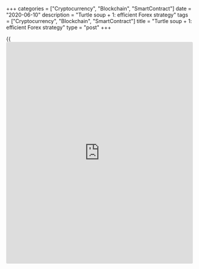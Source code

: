 +++
categories = ["Cryptocurrency", "Blockchain", "SmartContract"]
date = "2020-06-10"
description = "Turtle soup + 1: efficient Forex strategy"
tags = ["Cryptocurrency", "Blockchain", "SmartContract"]
title = "Turtle soup + 1: efficient Forex strategy"
type = "post"
+++

{{<iframe id="large-banner" src="https://www.bounty.group/#slide=3.0" width="100%" height="600" scrolling="no" style="border: 0px solid rgb(216, 221, 230); border-radius: 3px;">}}

June 10, 2020

June 10, 2020

Turtle soup + 1Dmitri Demidenko

##  **Peculiarities of the popular strategy**

Those who make decisions are responsible for them. A decision to open a
trade is a prerogative of a trader, who needs to take account of market
professionals’ and the crowd’s behaviours. Many traders prefer waiting
for a trading day to close. Thus, the traders who use the [Turtle
soup][1] strategy have some time for thinking a trade over. A trade is
carried over to the next trading day and this updated strategy is called
“Turtle soup + 1”.

The author of this strategy is Linda Raschke. She singled out the
following conditions necessary for forming a trading system:

> \- the market falls to a 20-bar bottom;

>

> \- the previous 20-bar bottom must have formed at least 3 trading
sessions earlier (for the [daily](https://www.fintecher.org/2020/03/03/forex-trading-daily-strategy/) chart).

If these conditions are met, a trader can

> \- place a pending order to buy at the previous 20-bar bottom’s
minimum on the second day following the formation of a new 20-bar
bottom;

>

> \- place a protective stop order at the new 20-bar bottom’s minimum or
at the next day’s minimum, depending on which of them is lower, if the
pending buy order has worked;

>

> \- fix a part of profits in 2-6 trading days and use a floating stop
order to control the rest of the position.

The necessary conditions were met for [USD/JPY][2] on the [daily](https://www.fintecher.org/2020/03/03/forex-trading-daily-strategy/) chart in
early May: a 20-bar minimum formed and the previous 20-bar minimum had
formed 5 days earlier. A trader waits for a trading day to close and
places a pending order to buy on the day following the formation of the
new 20-bar minimum. The activation of the pending order allows placing a
stop order at the minimum level minus a few points and watching a market
reversal. A part of the position is closed and the market grows by 4.5
figures afterwards.

 **Turtle Soup + 1 strategy on the [daily](https://www.fintecher.org/2020/03/03/forex-trading-daily-strategy/) chart of USD/JPY**

![LiteForex: Turtle soup + 1: efficient Forex strategy][3]

Having some time in reserve, a trader can analyse the situation on
different time frames. For example, RSI moved to the oversold zone on
the H1 chart of [USD/JPY][2], which may be a confirming signal of a
correction or a reversal of a bearish trend.

 **Turtle Soup + 1 strategy on USD/JPY’s H1 chart**

![LiteForex: Turtle soup + 1: efficient Forex strategy][4]



The same conditions apply to a bullish Forex market and an ascending
trend:

> \- the market grows to a 20-bar peak;

>

> \- the previous 20-bar peak must have formed at least 3 trading
sessions earlier.

>

> \- a pending order to sell is placed at the previous 20-bar peak’s
maximum on the second day following the formation of a new 20-bar peak;

>

> \- place a protective stop order at the new 20-bar peak’s maximum or
at the next day’s maximum, depending on which of them is higher, if the
pending order has worked;

>

> \- fix a part of profits in 2-6 trading days;

>

> \- use a floating stop order to control the rest of the position.

A good example is the situation which occurred on the [USD/CAD][5]
chart. The distance between the new and the previous 20-day maximums is
8 bars. A position gets opened on the day following the pattern
formation.

 **Turtle Soup + 1 strategy on the [daily](https://www.fintecher.org/2020/03/03/forex-trading-daily-strategy/) USD/CAD chart**

![LiteForex: Turtle soup + 1: efficient Forex strategy][6]



With some time in reserve, a trader can switch to a smaller time frame
and see a clear MACD divergence, which is an important reversal signal
in technical analysis.

 **Turtle Soup + 1 strategy on the H1 USD/CAD chart**

 ![LiteForex: Turtle soup + 1: efficient Forex strategy][7]



I think the Turtle Soup + 1 strategy is more interesting than Turtle
Soup.   It doesn’t require an instant reaction and a trader has some
time to think a trade over. On the other hand, a trader may miss out on
a trade while waiting for the second bar - the one which follows the
20-day extremum - to form.

* * *

P.S. Did you like my article? Share it in social networks: it will be
the best “thank you" :)

Ask me questions and comment below. I’ll be glad to answer your
questions and give necessary explanations.

 **Useful links:**

  * I recommend trying to trade with a reliable broker [here][8]. The system allows you to trade by yourself or copy successful traders from all across the globe.
  * Use my promo-code BLOG for getting deposit bonus 50% on LiteForex platform. Just enter this code in the appropriate field while [depositing][9] your trading account.
  * Telegram channel with high-quality analytics, Forex reviews, training articles, and other useful things for traders <t.me/liteforex>







## Price chart of USDJPY in real time mode

![Turtle soup + 1][10]

The content of this article reflects the author’s opinion and does not
necessarily reflect the official position of LiteForex. The material
published on this page is provided for informational purposes only and
should not be considered as the provision of investment advice for the
purposes of Directive 2004/39/EC.

Rate this article:

{{value}}

( {{count}} {{title}} )

   1. www.liteforex.com/blog/for-[beginners](https://www.playgroundfx.com/blog/forex-for-beginners/)/turtle-soup-good-old-things/
   2. my.liteforex.com/trading/chart?symbol=USDJPY&returnUrl=true
   3. cdn.liteforex.com/cache/uploads/blog_post/strategies-forex/usdjpy1-10-06-20.jpg?w=30&s=3527b929b2b6b1a28aeefe8c7c8cdd4e
   4. cdn.liteforex.com/cache/uploads/blog_post/strategies-forex/usdjpy2-10-06-20.jpg?w=30&s=8a8d3207c1b23a9a8cef2d3758d39153
   5. my.liteforex.com/trading/chart?symbol=USDCAD&returnUrl=true
   6. cdn.liteforex.com/cache/uploads/blog_post/strategies-forex/usdcad1-10-06-20.jpg?w=30&s=1e0693d1add6c9807902a791b68cea57
   7. cdn.liteforex.com/cache/uploads/blog_post/strategies-forex/usdcad2-10-06-20.jpg?w=30&s=cc36f08d7233378c31d739558958bf82
   8. my.liteforex.com/?category=for-[beginners](https://www.playgroundfx.com/blog/forex-for-beginners/)&slug=turtle-soup-1&openPopup=%2Fregistration%2Fpopup&utm_source=blog&utm_medium=article&utm_campaign=bonus
   9. my.liteforex.com/deposit/?category=for-[beginners](https://www.playgroundfx.com/blog/forex-for-beginners/)&slug=turtle-soup-1&promo_code=BLOG&utm_source=blog&utm_medium=article&utm_campaign=bonus
   10. cdn.liteforex.com/cache/uploads/blog_post/strategies-forex/liteforex-blog-turtles-10-06-20.jpg?q=75&w=1000&s=221249a3602828395c0d1e30038ddc22